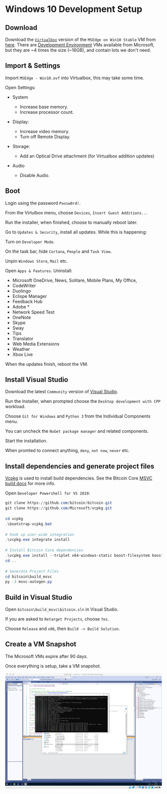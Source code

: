 # Windows 10 Development Setup

## Download
Download the [`Virtualbox`](https://www.virtualbox.org/) version of the `MSEdge on Win10 Stable` VM from [here](https://developer.microsoft.com/en-us/microsoft-edge/tools/vms/). There are [Development Environment](https://developer.microsoft.com/en-us/windows/downloads/virtual-machines) VMs available from Microsoft, but they are ~4 times the size (~16GB), and contain lots we don't need.

## Import & Settings
Import `MSEdge - Win10.ovf` into Virtualbox, this may take some time.

Open Settings:
- System
    - Increase base memory.
    - Increase processor count.

- Display:
    - Increase video memory. 
    - Turn off Remote Display.

- Storage:
    - Add an Optical Drive attachment (for Virtualbox addition updates)

- Audio
    - Disable Audio.

## Boot
Login using the password `Passw0rd!`.

From the Virtulbox menu, choose `Devices`, `Insert Guest Additions..`.

Run the installer, when finished, choose to manually reboot later.

Go to `Updates & Security`, install all updates. While this is happening:

Turn on `Developer Mode`.

On the task bar, hide `Cortana`, `People` and `Task View`.

Unpin `Windows Store`, `Mail` etc.

Open `Apps & Features`. Uninstall:
- Microsoft OneDrive, News, Solitare, Mobile Plans, My Office, 
- CodeWriter
- Duolingo
- Eclispe Manager
- Feedback Hub
- Adobe *
- Network Speed Test
- OneNote
- Skype
- Sway
- Tips
- Translator
- Web Media Extensions
- Weather
- Xbox Live

When the updates finish, reboot the VM.

## Install Visual Studio

Download the latest `Community` version of [Visual Studio](https://visualstudio.microsoft.com/vs/community/).

Run the Installer, when prompted choose the `Desktop development with CPP` workload. 

Choose `Git for Windows` and `Python 3` from the Individual Components menu.

You can uncheck the `NuGet package manager` and related components.

Start the installation.

When promted to connect anything, `deny`, `not now`, `never` etc.

## Install dependencies and generate project files
[Vcpkg](https://github.com/Microsoft/vcpkg.git) is used to install build dependencies.
See the Bitcoin Core [MSVC build docs](https://github.com/bitcoin/bitcoin/tree/master/build_msvc) for more info.

Open `Developer Powershell for VS 2019`:
```powershell
git clone https://github.com/bitcoin/bitcoin.git
git clone https://github.com/Microsoft/vcpkg.git

cd vcpkg
.\bootstrap-vcpkg.bat

# hook up user-wide integration
.\vcpkg.exe integrate install

# Install Bitcoin Core dependencies
.\vcpkg.exe install --triplet x64-windows-static boost-filesystem boost-signals2 boost-test libevent openssl zeromq berkeleydb secp256k1 leveldb rapidcheck
cd ..

# Generate Project Files
cd bitcoin\build_msvc
py -3 msvc-autogen.py
```

## Build in Visual Studio

Open `bitcoin\build_msvc\bitcoin.sln` in Visual Studio.

If you are asked to `Retarget Projects`, choose `Yes`.

Choose `Release` and `x86`, then `Build -> Build Solution`.

## Create a VM Snapshot

The Microsoft VMs expire after 90 days.

Once everything is setup, take a VM snapshot.

![Windows](screenshots/windows.png)
